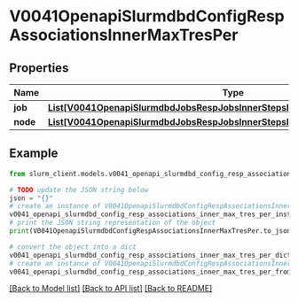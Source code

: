 # V0041OpenapiSlurmdbdConfigRespAssociationsInnerMaxTresPer


## Properties

Name | Type | Description | Notes
------------ | ------------- | ------------- | -------------
**job** | [**List[V0041OpenapiSlurmdbdJobsRespJobsInnerStepsInnerTresRequestedMaxInner]**](V0041OpenapiSlurmdbdJobsRespJobsInnerStepsInnerTresRequestedMaxInner.md) | MaxTRESPerJob | [optional] 
**node** | [**List[V0041OpenapiSlurmdbdJobsRespJobsInnerStepsInnerTresRequestedMaxInner]**](V0041OpenapiSlurmdbdJobsRespJobsInnerStepsInnerTresRequestedMaxInner.md) | MaxTRESPerNode | [optional] 

## Example

```python
from slurm_client.models.v0041_openapi_slurmdbd_config_resp_associations_inner_max_tres_per import V0041OpenapiSlurmdbdConfigRespAssociationsInnerMaxTresPer

# TODO update the JSON string below
json = "{}"
# create an instance of V0041OpenapiSlurmdbdConfigRespAssociationsInnerMaxTresPer from a JSON string
v0041_openapi_slurmdbd_config_resp_associations_inner_max_tres_per_instance = V0041OpenapiSlurmdbdConfigRespAssociationsInnerMaxTresPer.from_json(json)
# print the JSON string representation of the object
print(V0041OpenapiSlurmdbdConfigRespAssociationsInnerMaxTresPer.to_json())

# convert the object into a dict
v0041_openapi_slurmdbd_config_resp_associations_inner_max_tres_per_dict = v0041_openapi_slurmdbd_config_resp_associations_inner_max_tres_per_instance.to_dict()
# create an instance of V0041OpenapiSlurmdbdConfigRespAssociationsInnerMaxTresPer from a dict
v0041_openapi_slurmdbd_config_resp_associations_inner_max_tres_per_from_dict = V0041OpenapiSlurmdbdConfigRespAssociationsInnerMaxTresPer.from_dict(v0041_openapi_slurmdbd_config_resp_associations_inner_max_tres_per_dict)
```
[[Back to Model list]](../README.md#documentation-for-models) [[Back to API list]](../README.md#documentation-for-api-endpoints) [[Back to README]](../README.md)



